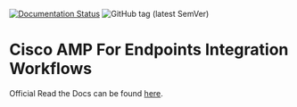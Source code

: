 [![Documentation Status](https://readthedocs.com/projects/ciscosecurity-amp-00-integration-workflows/badge/?version=latest)](https://ciscosecurity-amp-00-integration-workflows.readthedocs-hosted.com/en/latest/?badge=latest)
![GitHub tag (latest SemVer)](https://img.shields.io/github/v/tag/ciscosecurity/amp-00-integration-workflows?label=version&logoColor=%2300bceb&sort=semver)
# Cisco AMP For Endpoints Integration Workflows

Official Read the Docs can be found [here](https://ciscosecurity-amp-00-integration-workflows.readthedocs-hosted.com/en/latest/).
